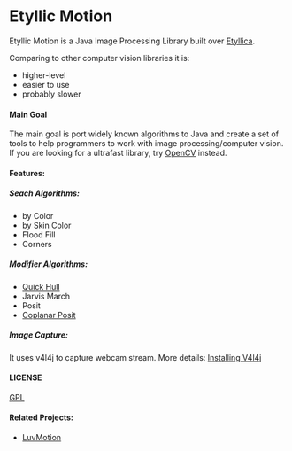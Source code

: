 Etyllic Motion
==============

Etyllic Motion is a Java Image Processing Library built over [Etyllica](https://github.com/yuripourre/etyllica/). 

Comparing to other computer vision libraries it is:

- higher-level
- easier to use 
- probably slower

#### Main Goal
The main goal is port widely known algorithms to Java and create a set of tools to help programmers to work with image processing/computer vision. If you are looking for a ultrafast library, try [OpenCV](http://opencv.org/) instead.


#### Features:

##### Seach Algorithms: 
- by Color
- by Skin Color
- Flood Fill
- Corners

##### Modifier Algorithms:
- [Quick Hull](https://github.com/yuripourre/etyllic-motion/wiki/Quick%20Hull)
- Jarvis March
- Posit
- [Coplanar Posit](https://github.com/yuripourre/etyllic-motion/wiki/Coplanar-Posit)

##### Image Capture: 

It uses v4l4j to capture webcam stream. More details: [Installing V4l4j](https://github.com/yuripourre/etyllic-motion/wiki/Installing-V4l4j)

#### LICENSE
[GPL](https://www.gnu.org/copyleft/gpl.html)

#### Related Projects:
- [LuvMotion](https://github.com/yuripourre/luvmotion/)

